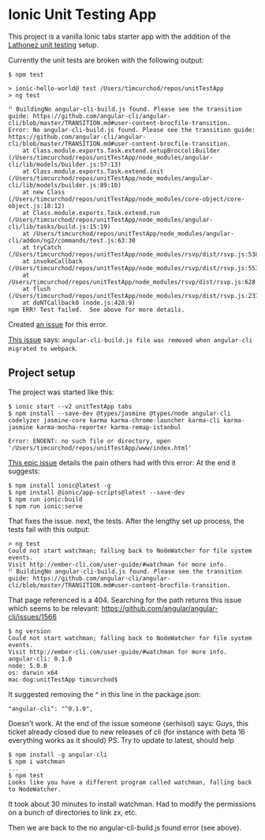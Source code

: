 # Ionic Unit Testing App

This project is a vanilla Ionic tabs starter app with the addition of the [Lathonez unit testing](http://lathonez.github.io/2016/ionic-2-unit-testing/) setup.

Currently the unit tests are broken with the following output:
```
$ npm test

> ionic-hello-world@ test /Users/timcurchod/repos/unitTestApp
> ng test

⠋ BuildingNo angular-cli-build.js found. Please see the transition guide: https://github.com/angular-cli/angular-cli/blob/master/TRANSITION.md#user-content-brocfile-transition.
Error: No angular-cli-build.js found. Please see the transition guide: https://github.com/angular-cli/angular-cli/blob/master/TRANSITION.md#user-content-brocfile-transition.
    at Class.module.exports.Task.extend.setupBroccoliBuilder (/Users/timcurchod/repos/unitTestApp/node_modules/angular-cli/lib/models/builder.js:57:13)
    at Class.module.exports.Task.extend.init (/Users/timcurchod/repos/unitTestApp/node_modules/angular-cli/lib/models/builder.js:89:10)
    at new Class (/Users/timcurchod/repos/unitTestApp/node_modules/core-object/core-object.js:18:12)
    at Class.module.exports.Task.extend.run (/Users/timcurchod/repos/unitTestApp/node_modules/angular-cli/lib/tasks/build.js:15:19)
    at /Users/timcurchod/repos/unitTestApp/node_modules/angular-cli/addon/ng2/commands/test.js:63:30
    at tryCatch (/Users/timcurchod/repos/unitTestApp/node_modules/rsvp/dist/rsvp.js:538:12)
    at invokeCallback (/Users/timcurchod/repos/unitTestApp/node_modules/rsvp/dist/rsvp.js:553:13)
    at /Users/timcurchod/repos/unitTestApp/node_modules/rsvp/dist/rsvp.js:628:16
    at flush (/Users/timcurchod/repos/unitTestApp/node_modules/rsvp/dist/rsvp.js:2373:5)
    at doNTCallback0 (node.js:428:9)
npm ERR! Test failed.  See above for more details.
```

Created [an issue](https://github.com/lathonez/clicker/issues/188) for this error.

[This issue](https://github.com/angular/angular-cli/issues/2045) says: ```angular-cli-build.js file was removed when angular-cli migrated to webpack```.


## Project setup

The project was started like this:
```
$ ionic start --v2 unitTestApp tabs
$ npm install --save-dev @types/jasmine @types/node angular-cli codelyzer jasmine-core karma karma-chrome-launcher karma-cli karma-jasmine karma-mocha-reporter karma-remap-istanbul

Error: ENOENT: no such file or directory, open '/Users/timcurchod/repos/unitTestApp/www/index.html'
```

[This epic issue](https://github.com/driftyco/ionic-cli/issues/1420) details the pain others had with this error:
At the end it suggests:
```
$ npm install ionic@latest -g
$ npm install @ionic/app-scripts@latest --save-dev
$ npm run ionic:build
$ npm run ionic:serve
```

That fixes the issue.  next, the tests.
After the lengthy set up process, the tests fail with this output:
```
> ng test
Could not start watchman; falling back to NodeWatcher for file system events.
Visit http://ember-cli.com/user-guide/#watchman for more info.
⠋ BuildingNo angular-cli-build.js found. Please see the transition guide: https://github.com/angular-cli/angular-cli/blob/master/TRANSITION.md#user-content-brocfile-transition.
```

That page referenced is a 404.
Searching for the path returns this issue which seems to be relevant:
https://github.com/angular/angular-cli/issues/1566

```
$ ng version
Could not start watchman; falling back to NodeWatcher for file system events.
Visit http://ember-cli.com/user-guide/#watchman for more info.
angular-cli: 0.1.0
node: 5.0.0
os: darwin x64
mac-dog:unitTestApp timcurchod$
```

It suggested removing the ^ in this line in the package.json:
```
"angular-cli": "^0.1.0",
```
Doesn't work.  At the end of the issue someone (serhiisol) says:
Guys, this ticket already closed due to new releases of cli (for instance with beta 16 everything works as it should)
PS. Try to update to latest, should help
```
$ npm install -g angular-cli
$ npm i watchman
...
$ npm test
Looks like you have a different program called watchman, falling back to NodeWatcher.
```

It took about 30 minutes to install watchman.  Had to modify the permissions on a bunch of directories to link zx, etc.

Then we are back to the no angular-cli-build.js found error (see above).
